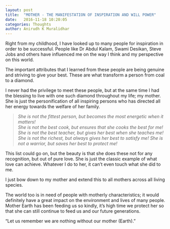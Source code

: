 ```yaml
---
layout: post
title:  "MOTHER - THE MANIFESTATION OF INSPIRATION AND WILL POWER"
date:   2016-11-18 10:20:05
categories: Thoughts
author: Anirudh K Muralidhar
---
```


Right from my childhood, I have looked up to many people for inspiration in order to be successful. People like Dr Abdul Kalam, Swami Desikan, Steve Jobs and others have influenced me on the way I think and my perspective on this world.

The important attributes that I learned from these people are being genuine and striving to give your best. These are what transform a person from coal to a diamond.

I never had the privilege to meet these people, but at the same time I had the blessing to live with one such diamond throughout my life; my mother. She is just the personification of all inspiring persons who has directed all her energy towards the welfare of her family.

>*She is not the fittest person, but becomes the most energetic when it matters!*  
>*She is not the best cook, but ensures that she cooks the best for me!*
>*She is not the best teacher, but gives her best when she teaches me!*
>*She is not the richest, but always gives her best to satisfy me!*
>*She is not a warrior, but saves her best to protect me!*

This list could go on, but the beauty is that she does these not for any recognition, but out of pure love. She is just the classic example of what love can achieve. Whatever I do to her, it can’t even touch what she did to me. 

I just bow down to my mother and extend this to all mothers across all living species. 

The world too is in need of people with motherly characteristics; it would definitely have a great impact on the environment and lives of many people. Mother Earth has been feeding us so kindly, it’s high time we protect her so that she can still continue to feed us and our future generations.

“Let us remember we are nothing without our mother (Earth).”










